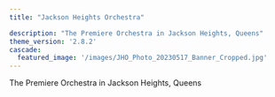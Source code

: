 ```yaml
---
title: "Jackson Heights Orchestra"

description: "The Premiere Orchestra in Jackson Heights, Queens"
theme_version: '2.8.2'
cascade:
  featured_image: '/images/JHO_Photo_20230517_Banner_Cropped.jpg'
---
```

The Premiere Orchestra in Jackson Heights, Queens
